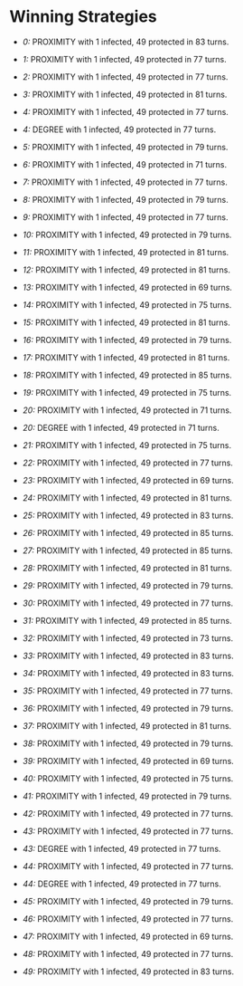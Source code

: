 # Winning Strategies

* _0:_ PROXIMITY with 1 infected, 49 protected in 83 turns.


* _1:_ PROXIMITY with 1 infected, 49 protected in 77 turns.


* _2:_ PROXIMITY with 1 infected, 49 protected in 77 turns.


* _3:_ PROXIMITY with 1 infected, 49 protected in 81 turns.


* _4:_ PROXIMITY with 1 infected, 49 protected in 77 turns.


* _4:_ DEGREE with 1 infected, 49 protected in 77 turns.


* _5:_ PROXIMITY with 1 infected, 49 protected in 79 turns.


* _6:_ PROXIMITY with 1 infected, 49 protected in 71 turns.


* _7:_ PROXIMITY with 1 infected, 49 protected in 77 turns.


* _8:_ PROXIMITY with 1 infected, 49 protected in 79 turns.


* _9:_ PROXIMITY with 1 infected, 49 protected in 77 turns.


* _10:_ PROXIMITY with 1 infected, 49 protected in 79 turns.


* _11:_ PROXIMITY with 1 infected, 49 protected in 81 turns.


* _12:_ PROXIMITY with 1 infected, 49 protected in 81 turns.


* _13:_ PROXIMITY with 1 infected, 49 protected in 69 turns.


* _14:_ PROXIMITY with 1 infected, 49 protected in 75 turns.


* _15:_ PROXIMITY with 1 infected, 49 protected in 81 turns.


* _16:_ PROXIMITY with 1 infected, 49 protected in 79 turns.


* _17:_ PROXIMITY with 1 infected, 49 protected in 81 turns.


* _18:_ PROXIMITY with 1 infected, 49 protected in 85 turns.


* _19:_ PROXIMITY with 1 infected, 49 protected in 75 turns.


* _20:_ PROXIMITY with 1 infected, 49 protected in 71 turns.


* _20:_ DEGREE with 1 infected, 49 protected in 71 turns.


* _21:_ PROXIMITY with 1 infected, 49 protected in 75 turns.


* _22:_ PROXIMITY with 1 infected, 49 protected in 77 turns.


* _23:_ PROXIMITY with 1 infected, 49 protected in 69 turns.


* _24:_ PROXIMITY with 1 infected, 49 protected in 81 turns.


* _25:_ PROXIMITY with 1 infected, 49 protected in 83 turns.


* _26:_ PROXIMITY with 1 infected, 49 protected in 85 turns.


* _27:_ PROXIMITY with 1 infected, 49 protected in 85 turns.


* _28:_ PROXIMITY with 1 infected, 49 protected in 81 turns.


* _29:_ PROXIMITY with 1 infected, 49 protected in 79 turns.


* _30:_ PROXIMITY with 1 infected, 49 protected in 77 turns.


* _31:_ PROXIMITY with 1 infected, 49 protected in 85 turns.


* _32:_ PROXIMITY with 1 infected, 49 protected in 73 turns.


* _33:_ PROXIMITY with 1 infected, 49 protected in 83 turns.


* _34:_ PROXIMITY with 1 infected, 49 protected in 83 turns.


* _35:_ PROXIMITY with 1 infected, 49 protected in 77 turns.


* _36:_ PROXIMITY with 1 infected, 49 protected in 79 turns.


* _37:_ PROXIMITY with 1 infected, 49 protected in 81 turns.


* _38:_ PROXIMITY with 1 infected, 49 protected in 79 turns.


* _39:_ PROXIMITY with 1 infected, 49 protected in 69 turns.


* _40:_ PROXIMITY with 1 infected, 49 protected in 75 turns.


* _41:_ PROXIMITY with 1 infected, 49 protected in 79 turns.


* _42:_ PROXIMITY with 1 infected, 49 protected in 77 turns.


* _43:_ PROXIMITY with 1 infected, 49 protected in 77 turns.


* _43:_ DEGREE with 1 infected, 49 protected in 77 turns.


* _44:_ PROXIMITY with 1 infected, 49 protected in 77 turns.


* _44:_ DEGREE with 1 infected, 49 protected in 77 turns.


* _45:_ PROXIMITY with 1 infected, 49 protected in 79 turns.


* _46:_ PROXIMITY with 1 infected, 49 protected in 77 turns.


* _47:_ PROXIMITY with 1 infected, 49 protected in 69 turns.


* _48:_ PROXIMITY with 1 infected, 49 protected in 77 turns.


* _49:_ PROXIMITY with 1 infected, 49 protected in 83 turns.



